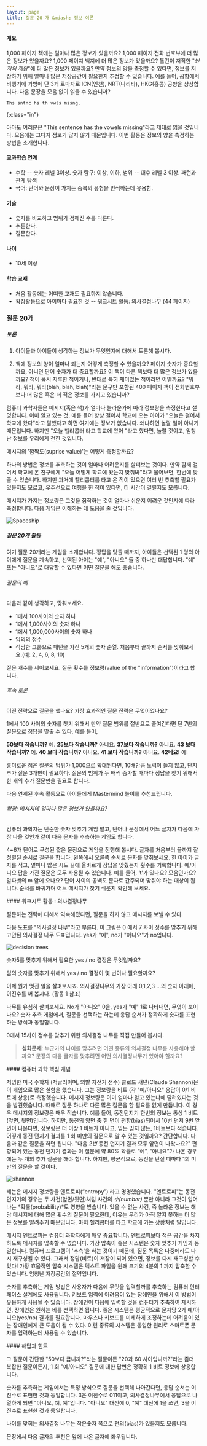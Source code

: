 ```yaml
---
layout: page
title: 질문 20 개 &mdash; 정보 이론
---
```

<div class="objectives" markdown="1">

#### 개요  
1,000 페이지 책에는 얼마나 많은 정보가 있을까요? 1,000 페이지 전화 번호부에 더 많은 정보가 있을까요? 1,000 페이지 백지에 더 많은 정보가 있을까요? 톨킨이 저작한 "*반지의 제왕*"에 더 많은 정보가 있을까요? 만약 정보의 양을 측정할 수 있다면, 정보를 저장하기 위해 얼마나 많은 저장공간이 필요한지 추정할 수 있습니다. 예를 들어, 공항에서 비행기에 가방에 단 3개 로마자로 ICN(인천), NRT(나리타), HKG(홍콩) 공항을 상상합니다. 다음 문장을 모음 없이 읽을 수 있습니까?  

~~~
Ths sntnc hs th vwls mssng.
~~~
{:class="in"}

아마도 여러분은 "This sentence has the vowels missing"라고 제대로 읽을 것입니다. 모음에는 그다지 정보가 많지 않기 때문입니다. 이번 활동은 정보의 양을 측정하는 방법을 소개합니다.

#### 교과학습 연계  
- 수학
-- 숫자 레벨 3이상. 숫자 탐구: 이상, 이하, 범위
-- 대수 레벨 3 이상. 패턴과 관계 탐색
- 국어: 단어와 문장이 가지는 중복의 유형을 인식하는데 유용함.

#### 기술  
- 숫자를 비교하고 범위가 정해진 수를 다룬다.
- 추론한다.
- 질문한다.

#### 나이  
- 10세 이상

#### 학습 교재  
- 처음 활동에는 어떠한 교재도 필요하지 않습니다.
- 확장활동으로 아이마다 필요한 것
-- 워크시트 활동: 의사결정나무 (44 페이지)

</div>

### 질문 20개

##### 토론  
1. 아이들과 아이들이 생각하는 정보가 무엇인지에 대해서 토론해 봅시다.  

2. 책에 정보의 양이 얼마나 되는지 어떻게 측정할 수 있을까요? 페이지 숫자가 중요할까요, 아니면 단어 숫자가 더 중요할까요? 이 책이 다른 책보다 더 많은 정보가 있을까요? 책이 몹시 지루한 책이거나, 반대로 특히 재미있는 책이라면 어떨까요? "뭐라, 뭐라, 뭐라(blah, blah, blah)"라는 문구만 포함된 400 페이지 책이 전화번호부보다 더 많은 혹은 더 적은 정보를 가지고 있습니까?  

컴퓨터 과학자들은 메시지(혹은 책)가 얼마나 놀라운가에 따라 정보량을 측정한다고 설명합니다. 이미 알고 있는 것, 예를 들어 항상 걸어서 학교에 오는 아이가 "오늘은 걸어서 학교에 왔다"라고 말했다고 하면 여기에는 정보가 없습니다. 왜냐하면 놀랄 일이 아니기 때문입니다. 하지만 "오늘 헬리콥터 타고 학교에 왔어 "라고 했다면, 놀랄 것이고, 엄청난 정보를 우리에게 전한 것입니다.  

메시지의 '깜짝도(suprise value)'는 어떻게 측정할까요?  

하나의 방법은 정보를 추측하는 것이 얼마나 어려운지를 살펴보는 것이다. 
만약 함께 걸어서 학교에 온 친구에게 "오늘 어떻게 학교에 왔는지 맞춰봐"라고 물어보면, 한번에 맞출 수 있습니다. 하지만 과거에 헬리콥터를 타고 온 적이 있으면 여러 번 추측할 필요가 있을지도 모르고, 우주선으로 여행을 한 적이 있다면, 더 시간이 걸릴지도 모릅니다.  

메시지가 가지는 정보량은 그것을 짐작하는 것이 얼마나 쉬운지 어려운 것인지에 따라 측정합니다. 다음 게임은 이해하는 데 도움을 줄 것입니다.

<img src="img/ch05-info/05-info-01-spaceship.png" alt="Spaceship" />  

##### 질문 20개 활동

여기 질문 20개라는 게임을 소개합니다. 정답을 맞출 때까지, 아이들은 선택된 1 명의 아이에게 질문을 계속하고, 선택된 아이는 "예", "아니오" 둘 중 하나만 대답합니다. "예" 또는 "아니오"로 대답할 수 있다면 어떤 질문을 해도 좋습니다.

###### 질문의 예

다음과 같이 생각하고, 맞춰보세요.
- 1에서 100사이의 숫자 하나
- 1에서 1,000사이의 숫자 하나
- 1에서 1,000,000사이의 숫자 하나
- 임의의 정수
- 적당한 그룹으로 패턴을 가진 5개의 숫자 순열. 처음부터 끝까지 순서를 맞춰보세요.(예: 2, 4, 6, 8, 10)  

질문 개수를 세어보세요. 질문 횟수를 정보량(value of the "information")이라고 합니다.

###### 후속 토론  

어떤 전략으로 질문을 했나요? 가장 효과적인 질문 전략은 무엇이었나요?  

1에서 100 사이의 숫자를 찾기 위해서 만약 질문 범위를 절반으로 줄여간다면 단 7번의 질문으로 정답을 맞출 수 있다. 예를 들어,

**50보다 작습니까?** 예.
**25보다 작습니까?** 아니요.
**37보다 작습니까?** 아니요.
**43 보다 작습니까?** 예.
**40 보다 작습니까?** 아니요.
**41 보다 작습니까?** 아니요.
**42네요!** 예!

흥미로운 점은 질문의 범위가 1,000으로 확대된다면, 10배만큼 노력이 들지 않고, 단지 추가 질문 3개만이 필요하다. 질문의 범위가 두 배씩 증가할 때마다 정답을 찾기 위해서 한 개의 추가 질문만을 필요로 합니다.  

다음 연계된 후속 활동으로 아이들에게 Mastermind 놀이를 추천드립니다.

###### 확장: 메시지에 얼마나 많은 정보가 있을까요?

컴퓨터 과학자는 단순한 숫자 맞추기 게임 말고, 단어나 문장에서 어느 글자가 다음에 가장 나올 것인가 같이 다음 문자를 추측하는 게임도 합니다.  

4~6개 단어로 구성된 짧은 문장으로 게임을 진행해 봅시다. 글자를 처음부터 끝까지 잘 정렬된 순서로 질문을 합니다. 왼쪽에서 오른쪽 순서로 문자를 맞춰보세요. 한 아이가 글자를 적고, 얼마나 많은 시도 끝에 올바르게 정답을 맞췄는지 횟수를 기록합니다. 예/아니오 답을 가진 질문은 모두 사용될 수 있습니다. 예를 들어, ‘t’가 있나요? 모음인가요? 알파벳의 m 앞에 오나요? 단어 사이의 공백도 문자로 간주되며 맞춰야 하는 대상이 됩니다. 순서를 바꿔가며 어느 메시지가 찾기 쉬운지 확인해 보세요.

<div class="challenge" markdown="1">
#### 워크시트 활동 : 의사결정나무

질문하는 전략에 대해서 익숙해졌다면, 질문을 하지 않고 메시지를 보낼 수 있다.  

다음 도표를 "의사결정 나무"라고 부른다.
이 그림은 0 에서 7 사이 정수를 맞추기 위해 고안된 의사결정 나무 도표입니다. yes가 "예", no가 "아니오"가 no입니다.

<img src="img/ch05-info/05-info-02-decision-tree.png" alt="decision trees" />  

숫자5를 맞추기 위해서 필요한 yes / no 결정은 무엇일까요?  

임의 숫자를 맞추기 위해서 yes / no 결정이 몇 번이나 필요할까요?  

이제 뭔가 멋진 일을 살펴보시죠. 의사결정나무의 가장 아래 0,1,2,3 ...의 숫자 아래에, 이진수를 써 봅시다. (활동 1 참조)  

나무를 유심히 살펴보세요. No가 "아니오" 0을, yes가 "예" 1로 나타내면, 무엇이 보이나요? 숫자 추측 게임에서, 질문을 선택하는 하는데 응답 순서가 정확하게 숫자를 표현하는 방식과 동일합니다.  

0에서 15사이 정수를 맞추기 위한 의사결정 나무를 직접 만들어 봅시다.

> **심화문제**: 누군가의 나이를 맞추려면 어떤 종류의 의사결정 나무를 사용해야 할까요?
> 문장의 다음 글자를 맞추려면 어떤 의사결정나무가 있어야 할까요?

</div>


<div class="keypoints" markdown="1">
#### 컴퓨터 과학 핵심 개념

저명한 미국 수학자 (저글러이며, 외발 자전거 선수) 클로드 섀넌(Claude Shannon)은 이 게임으로 많은 실험을 했습니다. 그는 정보량을 비트 (각 "예/아니오" 응답이 0/1 비트에 상응)로 측정했습니다.
메시지 정보량은 이미 얼마나 알고 있는냐에 달려있다는 것을 발견했습니다. 때때로 질문 하나로 다른 많은 질문을 할 필요를 없게 만듭니다. 이 경우 메시지의 정보량은 매우 적습니다. 예를 들어, 동전던지기 한번의 정보는 통상 1 비트(앞면, 뒷면)입니다. 하지만, 동전의 양면 중 한 면이 편향(bias)되어서 10번 던져 9번 앞면이 나온다면, 정보량은 더 이상 1 비트가 아니고, 믿든 믿지 않든, 1비트보다 적습니다. 어떻게 동전 던지기 결과를 1 회 미만의 질문으로 알 수 있는 것일까요? 간단합니다. 다음과 같은 질문을 하면 됩니다. "다음 *2번* 동전 던지기 결과 모두 앞면이 나왔나요?" 편향되어 있는 동전 던지기 결과는 이 질문에 약 80% 확률로 “예”, “아니요”가 나온 경우에는 두 개의 추가 질문을 해야 합니다. 하지만, 평균적으로, 동전을 던질 때마다 1회 미만의 질문을 할 것이다.  

<img src="img/ch05-info/05-info-03-shannon.png" alt="shannon" />  

섀논은 메시지 정보량을 엔트로피(“entropy”) 라고 명명했습니다. "엔트로피"는 동전 던지기의 경우는 두 사건(앞면/뒷면)처럼 사건의 *수(number)* 뿐만 아니라 그것이 일어나는 *확률(probability)*도 영향을 받습니다. 있을 수 없는 사건, 즉 놀라운 정보는 해당 메시지에 대해 많은 횟수의 질문이 필요한데, 이유는 우리가 아직 알지 못하는 더 많은 정보를 알려주기 때문입니다. 마치 헬리콥터를 타고 학교에 가는 상황처럼 말입니다.  

메시지 엔트로피는 컴퓨터 과학자에게 매우 중요합니다. 엔트로피보다 적은 공간을 차지하도록 메시지를 압축할 수 없습니다. 가장 압축이 좋은 시스템은 숫자 맞추기 게임과 동일합니다. 컴퓨터 프로그램이 '추측'을 하는 것이기 때문에, 질문 목록은 나중에라도 다시 재구성될 수 있다. 그래서 정답(비트)이 저장이 되어 있으면, 정보를 다시 재구성할 수 있다! 가장 효율적인 압축 시스템은 텍스트 파일을 원래 크기의 4분의 1 까지 압축할 수 있습니다. 엄청난 저장공간의 절약입니다.  

숫자를 추측하는 게임 방법은 사용자가 다음에 무엇을 입력할까를 추측하는 컴퓨터 인터페이스 설계에도 사용됩니다. 키보드 입력에 어려움이 있는 장애인을 위해서 이 방법이 유용하게 사용될 수 있습니다. 장애인이 다음에 입력할 것을 컴퓨터가 추측하여 제시하면, 장애인은 원하는 바를 선택하면 됩니다. 좋은 시스템은 평균적으로 문자당 2개 예/아니오(yes/no) 결과를 필요합니다. 마우스나 키보드를 미세하게 조정하는데 어려움이 있는 장애인에게 큰 도움이 될 수 있다. 이런 종류의 시스템은 동일한 원리로 스마트폰 문자를 입력하는데 사용될 수 있습니다.
</div>  

<div class="challenge" markdown="1">
#### 해답과 힌트

그 질문이 간단한 "50보다 큽니까?"라는 질문이든 "20과 60 사이입니까?"라는 좀더 복잡한 질문이든지, 1 회 "예/아니오" 질문에 대한 답변은 정확히 1 비트 정보에 상응합니다.  

숫자를 추측하는 게임에서는 특정 방식으로 질문을 선택해 나아간다면, 응답 순서는 이진수로 표현한 것과 동일합니다. 3은 이진수로 011이고, 의사결정나무에서 응답으로 나열하게 되면 "아니오, 예, 예"입니다. "아니오" 대신에 0, "예" 대신에 1을 쓰면, 3을 이진수로 표현한 것과 동일합니다.  

나이를 맞히는 의사결정 나무는 작은숫자 쪽으로 편의(bias)가 있을지도 모릅니다.  

문장에서 다음 글자의 추천은 앞에 나온 글자에 좌우됩니다.  

</div>  